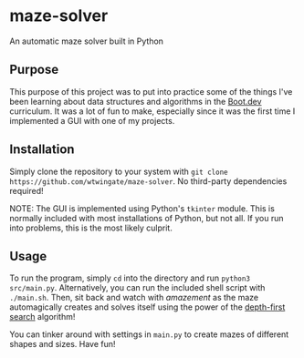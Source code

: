 # maze-solver

An automatic maze solver built in Python

## Purpose

This purpose of this project was to put into practice some of the things I've
been learning about data structures and algorithms in the
[Boot.dev](https://www.boot.dev) curriculum.  It was a lot of fun to make,
especially since it was the first time I implemented a GUI with one of my
projects.

## Installation

Simply clone the repository to your system with `git clone
https://github.com/wtwingate/maze-solver`. No third-party dependencies
required! 

NOTE: The GUI is implemented using Python's `tkinter` module. This is normally
included with most installations of Python, but not all. If you run into
problems, this is the most likely culprit.

## Usage

To run the program, simply `cd` into the directory and run `python3
src/main.py`. Alternatively, you can run the included shell script with
`./main.sh`. Then, sit back and watch with _amazement_ as the maze
automagically creates and solves itself using the power of the [depth-first
search](https://en.wikipedia.org/wiki/Depth-first_search) algorithm!

You can tinker around with settings in `main.py` to create mazes of different
shapes and sizes. Have fun!
